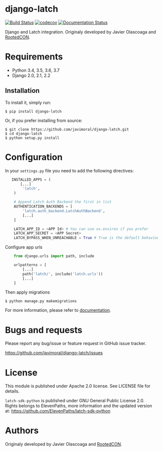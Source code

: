 # django-latch

[![Build Status](https://travis-ci.com/javimoral/django-latch.svg?branch=master)](https://travis-ci.com/javimoral/django-latch)
[![codecov](https://codecov.io/gh/javimoral/django-latch/branch/master/graph/badge.svg)](https://codecov.io/gh/javimoral/django-latch)
[![Documentation Status](https://readthedocs.org/projects/django-latch/badge/?version=latest)](https://django-latch.readthedocs.io/en/latest/?badge=latest)

Django and Latch integration. Originaly developed by Javier Olascoaga and [RootedCON](http://rootedcon.com/).

# Requirements

- Python 3.4, 3.5, 3.6, 3.7
- Django 2.0, 2.1, 2.2

## Installation

To install it, simply run:

    $ pip install django-latch

Or, if you prefer installing from source:

    $ git clone https://github.com/javimoral/django-latch.git
    $ cd django-latch
    $ python setup.py install

# Configuration

In your `settings.py` file you need to add the following directives:

```python
   INSTALLED_APPS = (
       [...]
        'latch',
    )

    # Append Latch Auth Backend the first in list
    AUTHENTICATION_BACKENDS = [
        'latch.auth_backend.LatchAuthBackend',
        [...]
    ]

    LATCH_APP_ID = <APP Id> # You can use os.environ if you prefer
    LATCH_APP_SECRET = <APP Secret>
    LATCH_BYPASS_WHEN_UNREACHABLE = True # True is the default behaviour. Configure as you need.
```

Configure app urls

```python
    from django.urls import path, include

    urlpatterns = [
        [...]
        path('latch/', include('latch.urls'))
        [...]
    ]
```

Then apply migrations

    $ python manage.py makemigrations

For more information, please refer to [documentation](https://django-latch.readthedocs.io).

# Bugs and requests

Please report any bug/issue or feature request in GitHub issue tracker.

https://github.com/javimoral/django-latch/issues

# License

This module is published under Apache 2.0 license. See LICENSE file for details.

`latch-sdk-python` is published under GNU General Public License 2.0. Rights belongs to ElevenPaths, more information and the updated version at:
https://github.com/ElevenPaths/latch-sdk-python

# Authors

Originaly developed by Javier Olascoaga and [RootedCON](http://rootedcon.com/).
